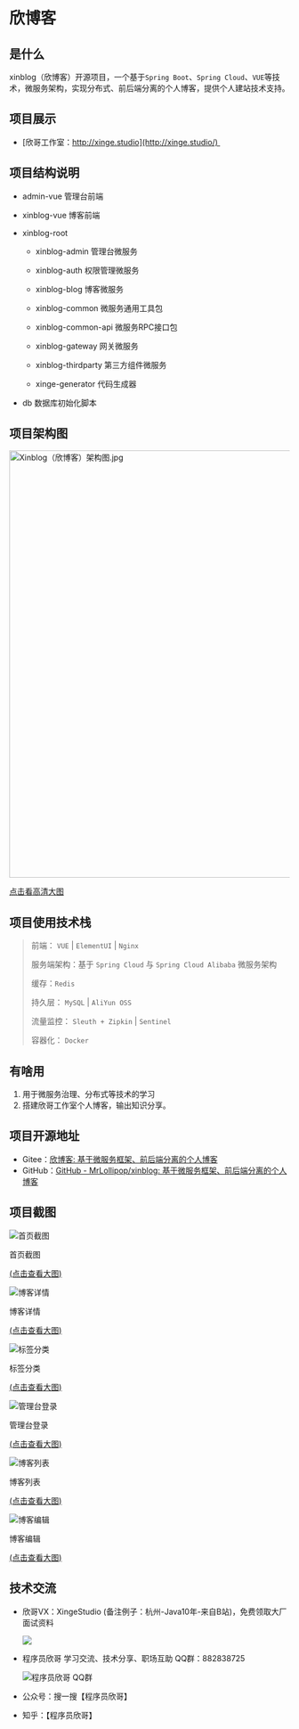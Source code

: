 # 欣博客

## 是什么

xinblog（欣博客）开源项目，一个基于`Spring Boot`、`Spring Cloud`、`VUE`等技术，微服务架构，实现分布式、前后端分离的个人博客，提供个人建站技术支持。

## 项目展示

- [欣哥工作室：http://xinge.studio](http://xinge.studio/) 

## 项目结构说明

* admin-vue 管理台前端

* xinblog-vue 博客前端

* xinblog-root 
  
  * xinblog-admin 管理台微服务
  
  * xinblog-auth 权限管理微服务
  
  * xinblog-blog 博客微服务
  
  * xinblog-common 微服务通用工具包
  
  * xinblog-common-api 微服务RPC接口包
  
  * xinblog-gateway 网关微服务
  
  * xinblog-thirdparty 第三方组件微服务
  
  * xinge-generator 代码生成器

* db 数据库初始化脚本

## 项目架构图

<img title="" src="https://img1.imgtp.com/2022/08/13/EF1sJikA.jpg" alt="Xinblog（欣博客）架构图.jpg" width="767">

[点击看高清大图](https://img1.imgtp.com/2022/08/13/EF1sJikA.jpg)

## 项目使用技术栈

> 前端： `VUE` | `ElementUI` | `Nginx`
> 
> 服务端架构：基于 `Spring Cloud` 与 `Spring Cloud Alibaba` 微服务架构
> 
> 缓存：`Redis`
> 
> 持久层： `MySQL` | `AliYun OSS`
> 
> 流量监控： `Sleuth + Zipkin` | `Sentinel`
> 
> 容器化： `Docker`

## 有啥用

1. 用于微服务治理、分布式等技术的学习
2. 搭建欣哥工作室个人博客，输出知识分享。

## 项目开源地址

- Gitee：[欣博客: 基于微服务框架、前后端分离的个人博客](https://gitee.com/xinge2021/xinblog)
- GitHub：[GitHub - MrLollipop/xinblog: 基于微服务框架、前后端分离的个人博客](https://github.com/MrLollipop/xinblog)

## 项目截图

![首页截图](https://xinblog-a.oss-cn-hangzhou.aliyuncs.com/w002/%E9%A6%96%E9%A1%B5-2.png)

首页截图

[(点击查看大图)](https://xinblog-a.oss-cn-hangzhou.aliyuncs.com/w002/%E9%A6%96%E9%A1%B5.png)

![博客详情](https://xinblog-a.oss-cn-hangzhou.aliyuncs.com/w002/%E8%AF%A6%E6%83%85-2.png)

博客详情

[(点击查看大图)](https://xinblog-a.oss-cn-hangzhou.aliyuncs.com/w002/%E8%AF%A6%E6%83%85.png)

![标签分类](https://xinblog-a.oss-cn-hangzhou.aliyuncs.com/w002/%E4%B8%93%E9%A2%98-2.png)

标签分类

[(点击查看大图)](https://xinblog-a.oss-cn-hangzhou.aliyuncs.com/w002/%E4%B8%93%E9%A2%98.png)

![管理台登录](https://xinblog-a.oss-cn-hangzhou.aliyuncs.com/w002/%E7%AE%A1%E7%90%86%E5%8F%B0%E7%99%BB%E5%BD%95-2.png)

管理台登录

[(点击查看大图)](https://xinblog-a.oss-cn-hangzhou.aliyuncs.com/w002/%E7%AE%A1%E7%90%86%E5%8F%B0%E7%99%BB%E5%BD%95.png)

![博客列表](https://xinblog-a.oss-cn-hangzhou.aliyuncs.com/w002/%E7%AE%A1%E7%90%86%E5%8F%B0%E5%8D%9A%E5%AE%A2%E5%88%97%E8%A1%A8-2.png)

博客列表

[(点击查看大图)](https://xinblog-a.oss-cn-hangzhou.aliyuncs.com/w002/%E7%AE%A1%E7%90%86%E5%8F%B0%E5%8D%9A%E5%AE%A2%E5%88%97%E8%A1%A8.png)

![博客编辑](https://xinblog-a.oss-cn-hangzhou.aliyuncs.com/w002/%E5%8D%9A%E5%AE%A2%E7%BC%96%E8%BE%91.png)

博客编辑

[(点击查看大图)](https://xinblog-a.oss-cn-hangzhou.aliyuncs.com/w002/%E5%8D%9A%E5%AE%A2%E7%BC%96%E8%BE%91.png)

## 技术交流

* 欣哥VX：XingeStudio (备注例子：杭州-Java10年-来自B站)，免费领取大厂面试资料
  
  ![](https://xinblog-a.oss-cn-hangzhou.aliyuncs.com/%E6%8E%A8%E5%B9%BF/%E6%AC%A3%E5%93%A5%E5%B7%A5%E4%BD%9C%E5%AE%A4VX-%E5%B0%8F.png)
- 程序员欣哥 学习交流、技术分享、职场互助 QQ群：882838725
  
  ![程序员欣哥 QQ群](https://xinblog-a.oss-cn-hangzhou.aliyuncs.com/%E6%8E%A8%E5%B9%BF/%E7%A8%8B%E5%BA%8F%E5%91%98%E6%AC%A3%E5%93%A5QQ%E7%BE%A4-%E5%B0%8F.png)

- 公众号：搜一搜【程序员欣哥】

- 知乎：【程序员欣哥】
